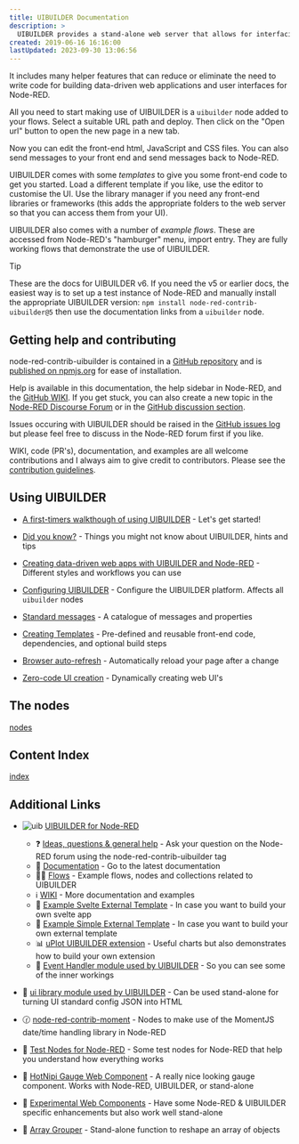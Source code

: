 ```yaml
---
title: UIBUILDER Documentation
description: >
  UIBUILDER provides a stand-alone web server that allows for interfacing with Node-RED, while giving you help and complete freedom to create custom web interfaces.
created: 2019-06-16 16:16:00
lastUpdated: 2023-09-30 13:06:56
---
```


It includes many helper features that can reduce or eliminate the need to write code for building data-driven web applications and user interfaces for Node-RED.

All you need to start making use of UIBUILDER is a `uibuilder` node added to your flows. Select a suitable URL path and deploy. Then click on the "Open url" button to open the new page in a new tab.

Now you can edit the front-end html, JavaScript and CSS files. You can also send messages to your front end and send messages back to Node-RED.

UIBUILDER comes with some *templates* to give you some front-end code to get you started. Load a different template if you like, use the editor to customise the UI. Use the library manager if you need any front-end libraries or frameworks (this adds the appropriate folders to the web server so that you can access them from your UI).

UIBUILDER also comes with a number of *example flows*. These are accessed from Node-RED's "hamburger" menu, import entry. They are fully working flows that demonstrate the use of UIBUILDER.

> [!TIP]
> These are the docs for UIBUILDER v6. If you need the v5 or earlier docs, the easiest way is to set up a test instance of Node-RED and manually install the appropriate UIBUILDER version: `npm install node-red-contrib-uibuilder@5` then use the documentation links from a `uibuilder` node.

## Getting help and contributing

node-red-contrib-uibuilder is contained in a [GitHub repository](https://github.com/TotallyInformation/node-red-contrib-uibuilder) and is [published on npmjs.org](https://www.npmjs.com/package/node-red-contrib-uibuilder) for ease of installation.

Help is available in this documentation, the help sidebar in Node-RED, and the [GitHub WIKI](https://github.com/TotallyInformation/node-red-contrib-uibuilder/wiki). If you get stuck, you can also create a new topic in the [Node-RED Discourse Forum](https://discourse.nodered.org/tag/node-red-contrib-uibuilder) or in the [GitHub discussion section](https://github.com/TotallyInformation/node-red-contrib-uibuilder/discussions).

Issues occuring with UIBUILDER should be raised in the [GitHub issues log](https://github.com/TotallyInformation/node-red-contrib-uibuilder/issues) but please feel free to discuss in the Node-RED forum first if you like.

WIKI, code (PR's), documentation, and examples are all welcome contributions and I always aim to give credit to contributors. Please see the [contribution guidelines](https://github.com/TotallyInformation/node-red-contrib-uibuilder/blob/main/.github/CONTRIBUTING.md).

## Using UIBUILDER

* [A first-timers walkthough of using UIBUILDER](walkthrough1.md) - Let's get started!

* [Did you know?](did-you-know.md) - Things you might not know about UIBUILDER, hints and tips
* [Creating data-driven web apps with UIBUILDER and Node-RED](web-app-workflow.md) - Different styles and workflows you can use
* [Configuring UIBUILDER](uib-configuration.md) - Configure the UIBUILDER platform. Affects all `uibuilder` nodes
* [Standard messages](pre-defined-msgs.md) - A catalogue of messages and properties
* [Creating Templates](creating-templates) - Pre-defined and reusable front-end code, dependencies, and optional build steps
* [Browser auto-refresh](browser-refresh.md) - Automatically reload your page after a change
* [Zero-code UI creation](using/zero-code-ui.md) - Dynamically creating web UI's

## The nodes

[nodes](nodes/README.md ':include')

## Content Index

[index](-sidebar.md ':include')

## Additional Links

- ![uib](https://github.com/TotallyInformation/node-red-contrib-uibuilder/raw/main/front-end/images/node-blue.ico) [UIBUILDER for Node-RED](https://github.com/TotallyInformation/node-red-contrib-uibuilder)
  - ❓ [Ideas, questions & general help](https://discourse.nodered.org/tag/node-red-contrib-uibuilder) - Ask your question on the Node-RED forum using the node-red-contrib-uibuilder tag
  - 📁 [Documentation](https://totallyinformation.github.io/node-red-contrib-uibuilder) - Go to the latest documentation
  - 🧑‍💻 [Flows](https://flows.nodered.org/search?term=uibuilder) - Example flows, nodes and collections related to UIBUILDER
  - ℹ️ [WIKI](https://github.com/TotallyInformation/node-red-contrib-uibuilder/wiki) - More documentation and examples
  - 📂 [Example Svelte External Template](https://github.com/TotallyInformation/uib-template-svelte-simple) - In case you want to build your own svelte app
  - 📂 [Example Simple External Template](https://github.com/TotallyInformation/uib-template-test) - In case you want to build your own external template
  - 📊 [uPlot UIBUILDER extension](https://github.com/TotallyInformation/nr-uibuilder-uplot) - Useful charts but also demonstrates how to build your own extension
  - 🔨 [Event Handler module used by UIBUILDER](https://github.com/TotallyInformation/ti-common-event-handler) - So you can see some of the inner workings

- 🔨 [ui library module used by UIBUILDER](https://github.com/TotallyInformation/ui.js) - Can be used stand-alone for turning UI standard config JSON into HTML

- 🕜 [node-red-contrib-moment](https://github.com/TotallyInformation/node-red-contrib-moment) - Nodes to make use of the MomentJS date/time handling library in Node-RED

- 🧪 [Test Nodes for Node-RED](https://github.com/TotallyInformation/uib-template-test) - Some test nodes for Node-RED that help you understand how everything works

- 🚤 [HotNipi Gauge Web Component](https://github.com/TotallyInformation/gauge-hotnipi) - A really nice looking gauge component. Works with Node-RED, UIBUILDER, or stand-alone

- 🧪 [Experimental Web Components](https://github.com/TotallyInformation/web-components) - Have some Node-RED & UIBUILDER specific enhancements but also work well stand-alone

- 🧪 [Array Grouper](https://github.com/TotallyInformation/groupit) - Stand-alone function to reshape an array of objects
